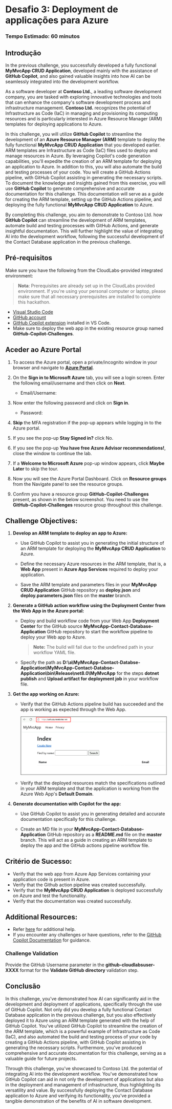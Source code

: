 # Desafio 3: Deployment de applicações para Azure

### Tempo Estimado: 60 minutos

## Introdução

In the previous challenge, you successfully developed a fully functional **MyMvcApp CRUD Application**, developed mainly with the assistance of **GitHub Copilot**, and also gained valuable insights into how AI can be seamlessly integrated into the development workflow.

As a software developer at **Contoso Ltd.**, a leading software development company, you are tasked with exploring innovative technologies and tools that can enhance the company's software development process and infrastructure management. **Contoso Ltd.** recognizes the potential of Infrastructure as Code (IaC) in managing and provisioning its computing resources and is particularly interested in Azure Resource Manager (ARM) templates for deploying applications to Azure.

In this challenge, you will utilize **GitHub Copilot** to streamline the development of an **Azure Resource Manager (ARM)** template to deploy the fully functional **MyMvcApp CRUD Application** that you developed earlier. ARM templates are Infrastructure as Code (IaC) files used to deploy and manage resources in Azure. By leveraging Copilot's code generation capabilities, you'll expedite the creation of an ARM template for deploying an application to Azure. In addition to this, you will also automate the build and testing processes of your code. You will create a GitHub Actions pipeline, with GitHub Copilot assisting in generating the necessary scripts. To document the knowledge and insights gained from this exercise, you will use **GitHub Copilot** to generate comprehensive and accurate documentation for this challenge. This documentation will serve as a guide for creating the ARM template, setting up the GitHub Actions pipeline, and deploying the fully functional **MyMvcApp CRUD Application** to Azure.

By completing this challenge, you aim to demonstrate to Contoso Ltd. how **GitHub Copilot** can streamline the development of ARM templates, automate build and testing processes with GitHub Actions, and generate insightful documentation. This will further highlight the value of integrating AI into the development workflow, following the successful development of the Contact Database application in the previous challenge.

## Pré-requisitos

Make sure you have the following from the CloudLabs-provided integrated environment:

> **Nota**: Prerequisites are already set up in the CloudLabs provided environment. If you're using your personal computer or laptop, please make sure that all necessary prerequisites are installed to complete this hackathon.

- [Visual Studio Code](https://code.visualstudio.com/)
- [GitHub account](https://github.com/)
- [GitHub Copilot extension](https://marketplace.visualstudio.com/items?itemName=GitHub.copilot) installed in VS Code.
- Make sure to deploy the web app in the existing resource group named **GitHub-Copilot-Challenges**.

## Aceder ao Azure Portal

1. To access the Azure portal, open a private/incognito window in your browser and navigate to **[Azure Portal](https://portal.azure.com)**.

1. On the **Sign in to Microsoft Azure** tab, you will see a login screen. Enter the following email/username and then click on **Next**. 
   * Email/Username: <inject key="AzureAdUserEmail"></inject>
        
1. Now enter the following password and click on **Sign in**.
   * Password: <inject key="AzureAdUserPassword"></inject>

1. **Skip** the MFA registration if the pop-up appears while logging in to the Azure portal.

1. If you see the pop-up **Stay Signed in?** click No.

1. If you see the pop-up **You have free Azure Advisor recommendations!**, close the window to continue the lab.

1. If a **Welcome to Microsoft Azure** pop-up window appears, click **Maybe Later** to skip the tour.
   
1. Now you will see the Azure Portal Dashboard. Click on **Resource groups** from the Navigate panel to see the resource groups.
  
1. Confirm you have a resource group **GitHub-Copilot-Challenges** present, as shown in the below screenshot. You need to use the **GitHub-Copilot-Challenges** resource group throughout this challenge.

## Challenge Objectives:

1. **Develop an ARM template to deploy an app to Azure:**
   
   - Use GitHub Copilot to assist you in generating the initial structure of an ARM template for deploying the **MyMvcApp CRUD Application** to Azure.
     
   - Define the necessary Azure resources in the ARM template, that is, a **Web App** present in **Azure App Services** required to deploy your application.
     
   - Save the ARM template and parameters files in your **MyMvcApp CRUD Application** GitHub repository as **deploy.json** and **deploy.parameters.json** files on the **master** branch.

   <validation step="93dbb711-57a3-462c-8ffe-699f1208865e" />

3. **Generate a GitHub action workflow using the Deployment Center from the Web App in the Azure portal:**
   
   - Deploy and build workflow code from your Web App **Deployment Center** for the GitHub source **MyMvcApp-Contact-Database-Application** GitHub repository to start the workflow pipeline to deploy your Web app to Azure.
     >**Note:** The build will fail due to the undefined path in your workflow YAML file.
  
   - Specify the path as **D:\a\MyMvcApp-Contact-Databse-Application\MyMvcApp-Contact-Databse-Application\bin\Release\net8.0\MyMvcApp** for the steps **dotnet publish** and **Upload artifact for deployment job** in your workflow file.

   <validation step="019351e9-84ff-4623-a26c-66afe706bf66" />

5. **Get the app working on Azure:**
   
   - Verify that the GitHub Actions pipeline build has succeeded and the app is working as expected through the Web App.
  
     ![](../../media/challenge3-web-app-001.png)
     
   - Verify that the deployed resources match the specifications outlined in your ARM template and that the application is working from the Azure Web App's **Default Domain**.
  
7. **Generate documentation with Copilot for the app:**
   
   - Use GitHub Copilot to assist you in generating detailed and accurate documentation specifically for this challenge.
     
   - Create an MD file in your **MyMvcApp-Contact-Database-Application** GitHub repository as a **README.md** file on the **master** branch. This will act as a guide in creating an ARM template to deploy the app and the GitHub actions pipeline workflow file.
     
## Critério de Sucesso:

- Verify that the web app from Azure App Services containing your application code is present in Azure.
- Verify that the Github action pipeline was created successfully.
- Verify that the **MyMvcApp CRUD Application** is deployed successfully on Azure and test the functionality.
- Verify that the documentation was created successfully.

## Additional Resources:

- Refer [here](https://learn.microsoft.com/en-us/azure/developer/github/deploy-to-azure) for additional help.
- If you encounter any challenges or have questions, refer to the [GitHub Copilot Documentation](https://github.com/github/copilot-docs) for guidance.

### Challenge Validation
 
Provide the GitHub Username parameter in the **github-cloudlabsuser-XXXX** format for the **Validate GitHub directory** validation step.

## Conclusão

In this challenge,  you've demonstrated how AI can significantly aid in the development and deployment of applications, specifically through the use of GitHub Copilot. Not only did you develop a fully functional Contact Database application in the previous challenge, but you also effectively deployed it to Azure using an ARM template generated with the help of GitHub Copilot. You've utilized GitHub Copilot to streamline the creation of the ARM template, which is a powerful example of Infrastructure as Code (IaC), and also automated the build and testing process of your code by creating a GitHub Actions pipeline, with GitHub Copilot assisting in generating the necessary scripts. Furthermore, you've produced comprehensive and accurate documentation for this challenge, serving as a valuable guide for future projects.

Through this challenge, you've showcased to Contoso Ltd. the potential of integrating AI into the development workflow. You've demonstrated how GitHub Copilot can aid in not only the development of applications but also in the deployment and management of infrastructure, thus highlighting its versatility and value. By successfully deploying the Contact Database application to Azure and verifying its functionality, you've provided a tangible demonstration of the benefits of AI in software development.
